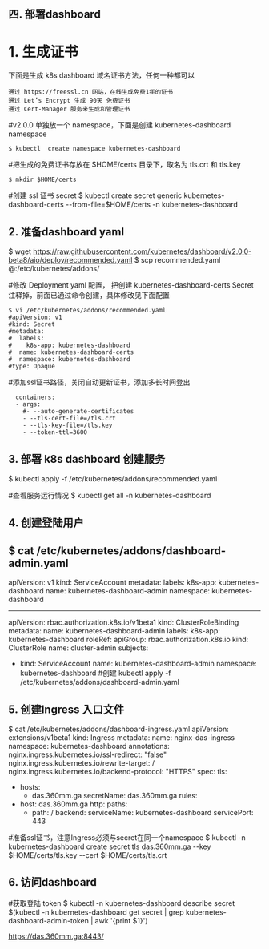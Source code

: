 ## 四. 部署dashboard

# 1. 生成证书
下面是生成 k8s dashboard 域名证书方法，任何一种都可以
```
通过 https://freessl.cn 网站，在线生成免费1年的证书
通过 Let’s Encrypt 生成 90天 免费证书
通过 Cert-Manager 服务来生成和管理证书
```
#v2.0.0 单独放一个 namespace，下面是创建 kubernetes-dashboard namespace
```
$ kubectl  create namespace kubernetes-dashboard
```
#把生成的免费证书存放在 $HOME/certs 目录下，取名为 tls.crt 和 tls.key
```
$ mkdir $HOME/certs
```
#创建 ssl 证书 secret
$ kubectl create secret generic kubernetes-dashboard-certs --from-file=$HOME/certs -n kubernetes-dashboard

## 2. 准备dashboard yaml

$ wget https://raw.githubusercontent.com/kubernetes/dashboard/v2.0.0-beta8/aio/deploy/recommended.yaml
$ scp recommended.yaml <user>@<node-ip>:/etc/kubernetes/addons/
 
#修改 Deployment yaml 配置， 把创建 kubernetes-dashboard-certs Secret 注释掉，前面已通过命令创建，具体修改见下面配置
 ```
 $ vi /etc/kubernetes/addons/recommended.yaml
#apiVersion: v1
#kind: Secret
#metadata:
#  labels:
#    k8s-app: kubernetes-dashboard
#  name: kubernetes-dashboard-certs
#  namespace: kubernetes-dashboard
#type: Opaque
```
#添加ssl证书路径，关闭自动更新证书，添加多长时间登出

      containers:
      - args:
        #- --auto-generate-certificates
        - --tls-cert-file=/tls.crt
        - --tls-key-file=/tls.key
        - --token-ttl=3600

## 3. 部署 k8s dashboard 创建服务
$ kubectl apply -f /etc/kubernetes/addons/recommended.yaml

#查看服务运行情况
$ kubectl get all -n kubernetes-dashboard
## 4. 创建登陆用户
$ cat /etc/kubernetes/addons/dashboard-admin.yaml
---
apiVersion: v1
kind: ServiceAccount
metadata:
  labels:
    k8s-app: kubernetes-dashboard
  name: kubernetes-dashboard-admin
  namespace: kubernetes-dashboard
 
---
apiVersion: rbac.authorization.k8s.io/v1beta1
kind: ClusterRoleBinding
metadata:
  name: kubernetes-dashboard-admin
  labels:
    k8s-app: kubernetes-dashboard
roleRef:
  apiGroup: rbac.authorization.k8s.io
  kind: ClusterRole
  name: cluster-admin
subjects:
- kind: ServiceAccount
  name: kubernetes-dashboard-admin
  namespace: kubernetes-dashboard
  #创建
 kubectl apply -f /etc/kubernetes/addons/dashboard-admin.yaml
 
 ## 5. 创建Ingress 入口文件
$ cat /etc/kubernetes/addons/dashboard-ingress.yaml
 apiVersion: extensions/v1beta1
kind: Ingress
metadata:
  name: nginx-das-ingress
  namespace: kubernetes-dashboard
  annotations:
    nginx.ingress.kubernetes.io/ssl-redirect: "false"
    nginx.ingress.kubernetes.io/rewrite-target: /
    nginx.ingress.kubernetes.io/backend-protocol: "HTTPS"
spec:
  tls:
  - hosts:
    - das.360mm.ga
    secretName: das.360mm.ga
  rules:
  - host: das.360mm.ga
    http:
      paths:
      - path: /
        backend:
          serviceName: kubernetes-dashboard
          servicePort: 443
 
 #准备ssl证书，注意Ingress必须与secret在同一个namespace
 $ kubectl -n kubernetes-dashboard create secret tls das.360mm.ga --key $HOME/certs/tls.key --cert $HOME/certs/tls.crt

## 6. 访问dashboard
#获取登陆 token
$ kubectl -n kubernetes-dashboard describe secret $(kubectl -n kubernetes-dashboard get secret | grep kubernetes-dashboard-admin-token | awk '{print $1}')

https://das.360mm.ga:8443/
